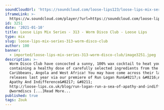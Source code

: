 ```yaml
---
soundCloudUrl: 'https://soundcloud.com/loose-lips123/loose-lips-mix-series-313-worm-disco-club'
iframeLink: >-
  https://w.soundcloud.com/player/?url=https://soundcloud.com/loose-lips123/loose-lips-mix-series-313-worm-disco-club&color=00aabb&auto_play=false&hide_related=false&show_comments=true&show_user=true&show_reposts=false
id: 3251
date: '2021-01-10'
title: Loose Lips Mix Series - 313 - Worm Disco Club - Loose Lips
type: mix
slug: loose-lips-mix-series-313-worm-disco-club
author: 100
banner:
  - imported/loose-lips-mix-series-313-worm-disco-club/image3251.jpeg
description: >-
  Worm Disco Club have concocted a sunny, 100% wax cocktail to heat you up,
  containing a healthy dose of carefully selected ingredients from the
  Caribbeans, Angola and West Africa! You may have come across their label
  releases last year via our premiere of Run Logan Run&#8217;s &#8216;A Sea Of
  Apathy And Indifference&#8217; &#8211;
  http://loose-lips.co.uk/blog/run-logan-run-a-sea-of-apathy-and-indifference-worm-discs.
  @wormdiscs [...]Read More...
published: true
tags: Zouk
---
```

